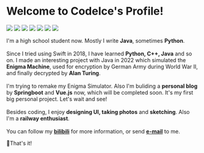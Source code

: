 <!-- ![Code1ce's github stats](https://github-readme-stats.vercel.app/api?username=Code1ce&theme=radical) -->


# Welcome to CodeIce's Profile!
<img src='https://img.shields.io/badge/Python-30709A?style=flat&logo=python&logoColor=f5f5f5'> <img src='https://img.shields.io/badge/django-092E20?style=flat&logo=django&logoColor=f5f5f5'> <img src='https://img.shields.io/badge/Java-FB0B0C?style=flat&logo=intellij idea&logoColor=f5f5f5'> <img src='https://img.shields.io/badge/SpringBoot-6DB33F?style=flat&logo=springboot&logoColor=f5f5f5'> <img src='https://img.shields.io/badge/HTML-FFB41E?style=flat&logo=html5&logoColor=000000'> <img src='https://img.shields.io/badge/Vue.js-4FC08D?style=flat&logo=vue.js&logoColor=FFFFFF'> <img src='https://img.shields.io/badge/JavaScript-F7DF1E?style=flat&logo=javascript&logoColor=000000'>

I'm a high school student now. Mostly I write **Java**, sometimes **Python**.<br><br>
Since I tried using Swift in 2018, I have learned **Python, C++, Java** and so on. I made an interesting project with Java in 2022 which simulated the **Enigma Machine**, used for encryption by German Army during World War II, and finally decrypted by **Alan Turing**.<br><br>
I'm trying to remake my Enigma Simulator. Also I'm buliding a **personal blog** by **Springboot** and **Vue.js** now, which will be completed soon. It's my first big personal project. Let's wait and see!<br><br>
Besides coding, I enjoy **designing UI, taking photos** and **sketching**. Also I'm a **railway enthusiast**.<br><br>
You can follow my <a href='https://space.bilibili.com/484018045'>**bilibili**</a> for more information, or send <a href='mailto:shenyunjie2008@outlook.com'>**e-mail**</a> to me.

🎯That's it!

<!-- :) -->

<!--
**Code1ce/Code1ce** is a ✨ _special_ ✨ repository because its `README.md` (this file) appears on your GitHub profile.

Here are some ideas to get you started:

- 🔭 I’m currently working on ...
- 🌱 I’m currently learning ...
- 👯 I’m looking to collaborate on ...
- 🤔 I’m looking for help with ...
- 💬 Ask me about ...
- 📫 How to reach me: ...
- 😄 Pronouns: ...
- ⚡ Fun fact: ...
-->
